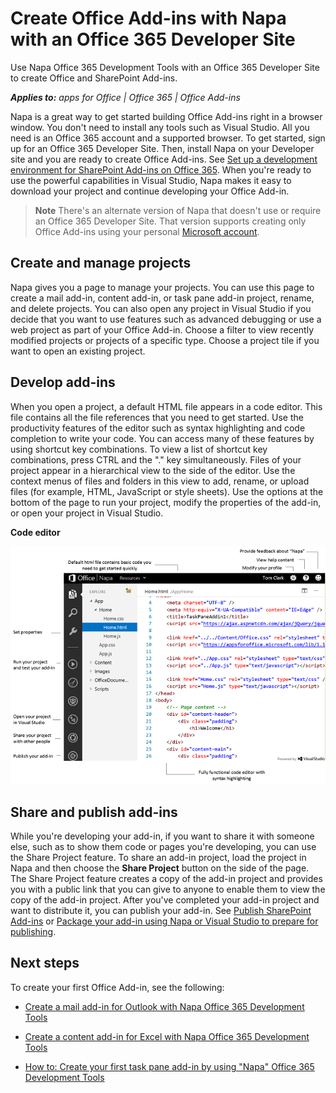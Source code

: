 
# Create Office Add-ins with Napa with an Office 365 Developer Site
Use Napa Office 365 Development Tools with an Office 365 Developer Site to create Office and SharePoint Add-ins.

 _**Applies to:** apps for Office | Office 365 | Office Add-ins_

Napa is a great way to get started building Office Add-ins right in a browser window. You don't need to install any tools such as Visual Studio. All you need is an Office 365 account and a supported browser. To get started, sign up for an Office 365 Developer Site. Then, install Napa on your Developer site and you are ready to create Office Add-ins. See [Set up a development environment for SharePoint Add-ins on Office 365](http://msdn.microsoft.com/library/b22ce52a-ae9e-4831-9b68-c9210af6dc54%28Office.15%29.aspx). When you're ready to use the powerful capabilities in Visual Studio, Napa makes it easy to download your project and continue developing your Office Add-in.

 >**Note**  There's an alternate version of Napa that doesn't use or require an Office 365 Developer Site. That version supports creating only Office Add-ins using your personal [Microsoft account](http://www.microsoft.com/en-us/account/default.aspx). 


## Create and manage projects
<a name="Create"> </a>

Napa gives you a page to manage your projects. You can use this page to create a mail add-in, content add-in, or task pane add-in project, rename, and delete projects. You can also open any project in Visual Studio if you decide that you want to use features such as advanced debugging or use a web project as part of your Office Add-in. Choose a filter to view recently modified projects or projects of a specific type. Choose a project tile if you want to open an existing project. 


## Develop add-ins
<a name="Develop"> </a>

When you open a project, a default HTML file appears in a code editor. This file contains all the file references that you need to get started. Use the productivity features of the editor such as syntax highlighting and code completion to write your code. You can access many of these features by using shortcut key combinations. To view a list of shortcut key combinations, press CTRL and the "." key simultaneously. Files of your project appear in a hierarchical view to the side of the editor. Use the context menus of files and folders in this view to add, rename, or upload files (for example, HTML, JavaScript or style sheets). Use the options at the bottom of the page to run your project, modify the properties of the add-in, or open your project in Visual Studio. 


**Code editor**

![Code Editor](../images/Apps_NAPA_Code_Editor.PNG)


## Share and publish add-ins
<a name="Share"> </a>

While you're developing your add-in, if you want to share it with someone else, such as to show them code or pages you're developing, you can use the Share Project feature. To share an add-in project, load the project in Napa and then choose the  **Share Project** button on the side of the page. The Share Project feature creates a copy of the add-in project and provides you with a public link that you can give to anyone to enable them to view the copy of the add-in project. After you've completed your add-in project and want to distribute it, you can publish your add-in. See [Publish SharePoint Add-ins](http://msdn.microsoft.com/library/f5a92b98-5520-4bba-9131-b56d2a21a321%28Office.15%29.aspx) or [Package your add-in using Napa or Visual Studio to prepare for publishing](../publish/package-your-add-in-using-napa-or-visual-studio.md).




## Next steps
<a name="GetStarted"> </a>

To create your first Office Add-in, see the following:


- [Create a mail add-in for Outlook with Napa Office 365 Development Tools](http://msdn.microsoft.com/library/aca047c7-5afa-4511-9cac-e22ce9c3bcd7%28Office.15%29.aspx)
    
- [Create a content add-in for Excel with Napa Office 365 Development Tools](../essentials/create-a-content-add-in-with-napa.md)
    
- [How to: Create your first task pane add-in by using "Napa" Office 365 Development Tools](https://dev.outlook.com/MailAppsGettingStarted/GetStarted.aspx)
    
